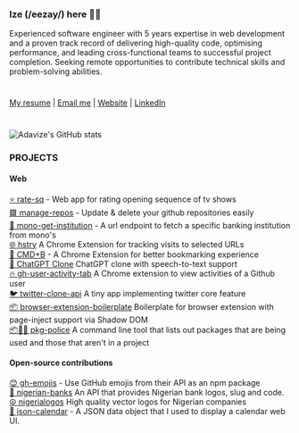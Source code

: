 
### Ize (/eezay/) here 👋🏼

Experienced software engineer with 5 years expertise in web development and a proven track record of delivering high-quality code, optimising performance, and leading cross-functional teams to successful project completion. Seeking remote opportunities to contribute technical skills and problem-solving abilities.
#
[My resume](https://www.canva.com/design/DAFnc2oaqIQ/SjIhFmknePpJkmN1uHcTYg/edit?utm_content=DAFnc2oaqIQ&utm_campaign=designshare&utm_medium=link2&utm_source=sharebutton) | [Email me](mailto:adavizeozorku@gmail.com) | [Website](https://ize-302.dev) | [LinkedIn](https://linkedin.com/in/adavize-hassan)
#
![Adavize's GitHub stats](https://github-readme-stats.vercel.app/api?username=ize-302&show_icons=true&count_private=true&theme=swift)

### PROJECTS

#### Web
[⭐ rate-sq](https://github.com/ize-302/rate-sq) - Web app for rating opening sequence of tv shows<br>
[🟩 manage-repos](https://github.com/ize-302/manage-repos) - Update & delete your github repositories easily<br>
[🏦 mono-get-institution](https://github.com/ize-302/mono-get-institution) - A url endpoint to fetch a specific banking institution from mono's<br>
[🌐 hstry](https://github.com/ize-302/hstry) A Chrome Extension for tracking visits to selected URLs<br>
[🔖 CMD+B](https://cmdb.ize-302.dev) - A Chrome Extension for better bookmarking experience<br>
[🤖 ChatGPT Clone](https://github.com/ize-302/openai-playground-clone) ChatGPT clone with speech-to-text support<br>
[🔥 gh-user-activity-tab](https://github.com/ize-302/gh-user-activity-tab) A Chrome extension to view activities of a Github user<br>
[🐦 twitter-clone-api](https://github.com/ize-302/twitter-clone-api) A tiny app implementing twitter core feature<br>
[📦 browser-extension-boilerplate](https://github.com/ize-302/browser-extension-boilerplate) Boilerplate for browser extension with page-inject support via Shadow DOM<br>
[📦👮🏽 pkg-police](https://github.com/ize-302/pkg-police) A command line tool that lists out packages that are being used and those that aren't in a project<br>

#### Open-source contributions
[😊 gh-emojis](https://github.com/privatenumber/gh-emojis) - Use GitHub emojis from their API as an npm package<br>
[🏦 nigerian-banks](https://github.com/ichtrojan/nigerian-banks) An API that provides Nigerian bank logos, slug and code.<br>
[☮️ nigerialogos](https://github.com/PaystackHQ/nigerialogos) High quality vector logos for Nigerian companies<br>
[📅 json-calendar](https://github.com/rxgx/json-calendar) - A JSON data object that I used to display a calendar web UI.<br>

